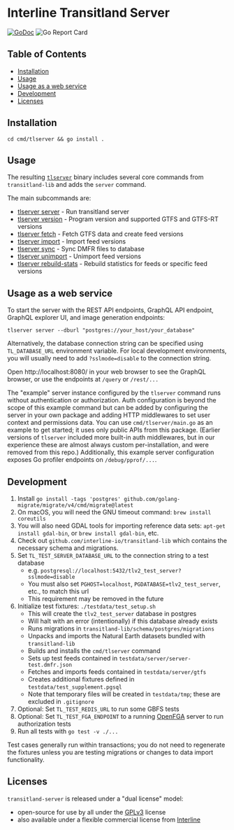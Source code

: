 # Interline Transitland Server <!-- omit in toc -->

[![GoDoc](https://godoc.org/github.com/interline-io/transitland-server?status.svg)](https://godoc.org/github.com/interline-io/transitland-server) ![Go Report Card](https://goreportcard.com/badge/github.com/interline-io/transitland-server)

## Table of Contents <!-- omit in toc -->
<!-- to update use https://marketplace.visualstudio.com/items?itemName=yzhang.markdown-all-in-one -->
- [Installation](#installation)
- [Usage](#usage)
- [Usage as a web service](#usage-as-a-web-service)
- [Development](#development)
- [Licenses](#licenses)


## Installation

`cd cmd/tlserver && go install .`

## Usage

The resulting [`tlserver`](docs/cli/tlserver.md) binary includes several core commands from `transitland-lib` and adds the `server` command.

The main subcommands are:
* [tlserver server](docs/cli/tlserver_server.md)	 - Run transitland server
* [tlserver version](docs/cli/tlserver_version.md)	 - Program version and supported GTFS and GTFS-RT versions
* [tlserver fetch](docs/cli/tlserver_fetch.md)	 - Fetch GTFS data and create feed versions
* [tlserver import](docs/cli/tlserver_import.md)	 - Import feed versions
* [tlserver sync](docs/cli/tlserver_sync.md)	 - Sync DMFR files to database
* [tlserver unimport](docs/cli/tlserver_unimport.md)	 - Unimport feed versions
* [tlserver rebuild-stats](docs/cli/tlserver_rebuild-stats.md)	 - Rebuild statistics for feeds or specific feed versions

## Usage as a web service

To start the server with the REST API endpoints, GraphQL API endpoint, GraphQL explorer UI, and image generation endpoints:

```
tlserver server --dburl "postgres://your_host/your_database"
```

Alternatively, the database connection string can be specified using `TL_DATABASE_URL` environment variable. For local development environments, you will usually need to add `?sslmode=disable` to the connection string.

Open http://localhost:8080/ in your web browser to see the GraphQL browser, or use the endpoints at `/query` or `/rest/...`

The "example" server instance configured by the  `tlserver` command runs without authentication or authorization. Auth configuration is beyond the scope of this example command but can be added by configuring the server in your own package and adding HTTP middlewares to set user context and permissions data. You can use `cmd/tlserver/main.go` as an example to get started; it uses only public APIs from this package. (Earlier versions of `tlserver` included more built-in auth middlewares, but in our experience these are almost always custom per-installation, and were removed from this repo.) Additionally, this example server configuration exposes Go profiler endpoints on `/debug/pprof/...`. 

## Development

1. Install `go install -tags 'postgres' github.com/golang-migrate/migrate/v4/cmd/migrate@latest`
2. On macOS, you will need the GNU timeout command: `brew install coreutils`
3. You will also need GDAL tools for importing reference data sets: `apt-get install gdal-bin`, or `brew install gdal-bin`, etc.
4. Check out `github.com/interline-io/transitland-lib` which contains the necessary schema and migrations.
5. Set `TL_TEST_SERVER_DATABASE_URL` to the connection string to a test database
   - e.g. `postgresql://localhost:5432/tlv2_test_server?sslmode=disable`
   - You must also set `PGHOST=localhost`, `PGDATABASE=tlv2_test_server`, etc., to match this url
   - This requirement may be removed in the future
1. Initialize test fixtures: `./testdata/test_setup.sh`
   - This will create the `tlv2_test_server` database in postgres
   - Will halt with an error (intentionally) if this database already exists
   - Runs migrations in `transitland-lib/schema/postgres/migrations`
   - Unpacks and imports the Natural Earth datasets bundled with `transitland-lib`
   - Builds and installs the `cmd/tlserver` command
   - Sets up test feeds contained in `testdata/server/server-test.dmfr.json`
   - Fetches and imports feeds contained in `testdata/server/gtfs`
   - Creates additional fixtures defined in `testdata/test_supplement.pgsql`
   - Note that temporary files will be created in `testdata/tmp`; these are excluded in `.gitignore`
2. Optional: Set `TL_TEST_REDIS_URL` to run some GBFS tests
3. Optional: Set `TL_TEST_FGA_ENDPOINT` to a running [OpenFGA](https://github.com/openfga/openfga) server to run authorization tests
4. Run all tests with `go test -v ./...`

Test cases generally run within transactions; you do not need to regenerate the fixtures unless you are testing migrations or changes to data import functionality.
  
## Licenses

`transitland-server` is released under a "dual license" model:

- open-source for use by all under the [GPLv3](LICENSE) license
- also available under a flexible commercial license from [Interline](mailto:info@interline.io)



